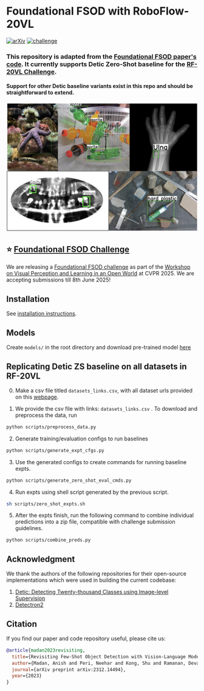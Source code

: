 # Foundational FSOD with RoboFlow-20VL
[![arXiv](https://img.shields.io/badge/arXiv-2312.14494-b31b1b.svg)](https://arxiv.org/abs/2312.14494)
[![challenge](https://img.shields.io/badge/EvalAI-FSOD_Challenge-green)](https://eval.ai/web/challenges/challenge-page/2459/overview)

### This repository is adapted from the [Foundational FSOD paper's code](https://github.com/anishmadan23/foundational_fsod). It currently supports Detic Zero-Shot baseline for the [RF-20VL Challenge](https://eval.ai/web/challenges/challenge-page/2459/overview). 

#### Support for other Detic baseline variants exist in this repo and should be straightforward to extend.
<!-- ## SWITCH TO MQDET BRANCH FOR RUNNING MQDET EXPTS
## IMP NOTE: Use [the test_set.json](https://huggingface.co/anishmadan23/foundational_fsod/blob/main/nuimages_coco_fmt/annotations/test_set.json) file for evaluating performance. -->

<!-- #### [Anish Madan](https://anishmadan23.github.io/), [Neehar Peri](https://www.neeharperi.com/), [Shu Kong](https://aimerykong.github.io/), [Deva Ramanan](https://www.cs.cmu.edu/~deva/) -->

![teaser.png](assets/teaser.png)

## :star: [Foundational FSOD Challenge](https://eval.ai/web/challenges/challenge-page/2270/overview)
We are releasing a [Foundational FSOD challenge](https://eval.ai/web/challenges/challenge-page/2459/overview) as part of the [Workshop on Visual Perception and Learning in an Open World](https://vplow.github.io/vplow_5th.html) at CVPR 2025. We are accepting submissions till 8th June 2025! 

## Installation
See [installation instructions](docs/INSTALL.md).

## Models
Create `models/` in the root directory and download pre-trained model [here](https://huggingface.co/anishmadan23/foundational_fsod/tree/main/pretrained_models/)

## Replicating Detic ZS baseline on all datasets in RF-20VL
0. Make a csv file titled `datasets_links.csv`, with all dataset urls provided on this [webpage](https://universe.roboflow.com/roboflow20vl-fsod/).
   
1. We provide the csv file with links: `datasets_links.csv` . To download and preprocess the data, run 
   
```bash
python scripts/preprocess_data.py
```

2. Generate training/evaluation configs to run baselines

```bash
python scripts/generate_expt_cfgs.py
```
3. Use the generated configs to create commands for running baseline expts.
```bash
python scripts/generate_zero_shot_eval_cmds.py
```

4. Run expts using shell script generated by the previous script.

```bash
sh scripts/zero_shot_expts.sh
```

5. After the expts finish, run the following command to combine individual predictions into a zip file, compatible with challenge submission guidelines.
   
```bash
python scripts/combine_preds.py
```  

## Acknowledgment
We thank the authors of the following repositories for their open-source implementations which were used in building the current codebase:
1. [Detic: Detecting Twenty-thousand Classes using Image-level Supervision](https://github.com/facebookresearch/Detic)
2. [Detectron2](https://github.com/facebookresearch/detectron2)

## Citation
If you find our paper and code repository useful, please cite us:
```bib
@article{madan2023revisiting,
  title={Revisiting Few-Shot Object Detection with Vision-Language Models},
  author={Madan, Anish and Peri, Neehar and Kong, Shu and Ramanan, Deva},
  journal={arXiv preprint arXiv:2312.14494},
  year={2023}
}
```
